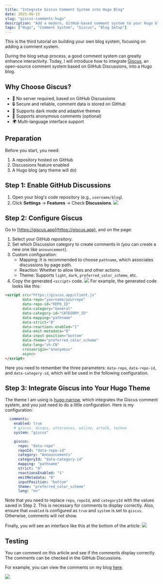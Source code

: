 ```yaml
---
title: "Integrate Giscus Comment System into Hugo Blog"
date: 2025-06-15
slug: "giscus-comments-hugo"
description: "Add a modern, GitHub-based comment system to your Hugo blog using Giscus."
tags: ["Hugo", "Comment System", "Giscus", "Blog Setup"]
---
```


This is the third tutorial on building your own blog system, focusing on adding a comment system.

During the blog setup process, a good comment system can greatly enhance interactivity. Today, I will introduce how to integrate [Giscus](https://giscus.app/), an open-source comment system based on GitHub Discussions, into a Hugo blog.

## Why Choose Giscus?

- 🚀 No server required, based on GitHub Discussions
- 🔒 Secure and reliable, comment data is stored on GitHub
- 🧩 Supports dark mode and adaptive themes
- 💬 Supports anonymous comments (optional)
- 🌍 Multi-language interface support

## Preparation

Before you start, you need:

1. A repository hosted on GitHub
2. Discussions feature enabled
3. A Hugo blog (any theme will do)

## Step 1: Enable GitHub Discussions

1. Open your blog's code repository (e.g., `username/blog`).
2. Click **Settings** → **Features** → Check **Discussions**.
![](https://img.music-poster.art/2025/06/8c0271325d91ad29527d1acef14fd869.png)
## Step 2: Configure Giscus

Go to [https://giscus.app](https://giscus.app), and on the page:

1. Select your GitHub repository.
2. Set which Discussion category to create comments in (you can create a new one like `announcement`).
3. Custom configuration:
   - Mapping: It is recommended to choose `pathname`, which associates discussions by page path.
   - Reaction: Whether to allow likes and other actions.
   - Theme: Supports `light`, `dark`, `preferred_color_scheme`, etc.
4. Copy the generated `<script>` code.
![](https://img.music-poster.art/2025/06/116ebde5a465cfbea4f3c5b84192be3d.png)
For example, the generated code looks like this:

```html
<script src="https://giscus.app/client.js"
        data-repo="yourname/yourrepo"
        data-repo-id="REPO_ID"
        data-category="General"
        data-category-id="CATEGORY_ID"
        data-mapping="pathname"
        data-strict="0"
        data-reactions-enabled="1"
        data-emit-metadata="0"
        data-input-position="bottom"
        data-theme="preferred_color_scheme"
        data-lang="zh-CN"
        crossorigin="anonymous"
        async>
</script>
```

Here you need to remember the three parameters: `data-repo`, `data-repo-id`, and `data-category-id`, which will be used in the following configuration.

## Step 3: Integrate Giscus into Your Hugo Theme
The theme I am using is [hugo-narrow](https://github.com/tom2almighty/hugo-narrow), which integrates the Giscus comment system, and you just need to do a little configuration. Here is my configuration:

```yaml
  comments:
    enabled: true
    # giscus, disqus, utterances, waline, artalk, twikoo
    system: "giscus"

    giscus:
      repo: "data-repo"
      repoId: "data-repo-id"
      category: "Announcements"
      categoryId: "data-category-id"
      mapping: "pathname"
      strict: "0"
      reactionsEnabled: "1"
      emitMetadata: "0"
      inputPosition: "bottom"
      theme: "preferred_color_scheme"
      lang: "en"
```
Note that you need to replace `repo`, `repoId`, and `categoryId` with the values saved in Step 2. This is necessary for comments to display correctly.
Also, ensure that `enabled` is configured as `true` and `system` is set to `giscus`. Otherwise, comments will not show.

Finally, you will see an interface like this at the bottom of the article:
![](https://img.music-poster.art/2025/06/2e3b16e884ac6d67db1651a8d44197db.png)

## Testing

You can comment on this article and see if the comments display correctly. The comments can be checked in the GitHub Discussions.

For example, you can view the comments on my blog [here](https://github.com/lxb1226/lxb1226.github.io/discussions).

![](https://img.music-poster.art/2025/06/fdc145c668e761fb68870ce841967e08.png)